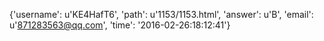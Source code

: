 {'username': u'KE4HafT6', 'path': u'1153/1153.html', 'answer': u'B', 'email': u'871283563@qq.com', 'time': '2016-02-26:18:12:41'}